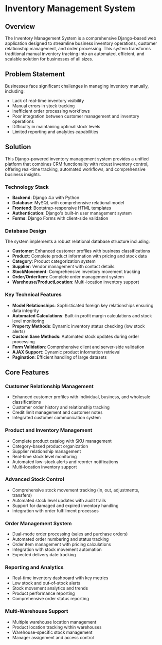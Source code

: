 # Inventory Management System

## Overview

The Inventory Management System is a comprehensive Django-based web application designed to streamline business inventory operations, customer relationship management, and order processing. This system transforms traditional manual inventory tracking into an automated, efficient, and scalable solution for businesses of all sizes.

## Problem Statement

Businesses face significant challenges in managing inventory manually, including:
- Lack of real-time inventory visibility
- Manual errors in stock tracking
- Inefficient order processing workflows  
- Poor integration between customer management and inventory operations
- Difficulty in maintaining optimal stock levels
- Limited reporting and analytics capabilities

## Solution

This Django-powered inventory management system provides a unified platform that combines CRM functionality with robust inventory control, offering real-time tracking, automated workflows, and comprehensive business insights.

### Technology Stack
- **Backend**: Django 4.x with Python
- **Database**: MySQL with comprehensive relational model
- **Frontend**: Bootstrap-responsive HTML templates
- **Authentication**: Django's built-in user management system
- **Forms**: Django Forms with client-side validation

### Database Design
The system implements a robust relational database structure including:
- **Customer**: Enhanced customer profiles with business classifications
- **Product**: Complete product information with pricing and stock data
- **Category**: Product categorization system
- **Supplier**: Vendor management with contact details
- **StockMovement**: Comprehensive inventory movement tracking
- **Order/OrderItem**: Complete order management system
- **Warehouse/ProductLocation**: Multi-location inventory support

### Key Technical Features
- **Model Relationships**: Sophisticated foreign key relationships ensuring data integrity
- **Automated Calculations**: Built-in profit margin calculations and stock level monitoring
- **Property Methods**: Dynamic inventory status checking (low stock alerts)
- **Custom Save Methods**: Automated stock updates during order processing
- **Form Validation**: Comprehensive client and server-side validation
- **AJAX Support**: Dynamic product information retrieval
- **Pagination**: Efficient handling of large datasets

## Core Features

### Customer Relationship Management
- Enhanced customer profiles with individual, business, and wholesale classifications
- Customer order history and relationship tracking
- Credit limit management and customer notes
- Integrated customer communication system

### Product and Inventory Management
- Complete product catalog with SKU management
- Category-based product organization
- Supplier relationship management
- Real-time stock level monitoring
- Automated low-stock alerts and reorder notifications
- Multi-location inventory support

### Advanced Stock Control
- Comprehensive stock movement tracking (in, out, adjustments, transfers)
- Automated stock level updates with audit trails
- Support for damaged and expired inventory handling
- Integration with order fulfillment processes

### Order Management System
- Dual-mode order processing (sales and purchase orders)
- Automated order numbering and status tracking
- Order item management with pricing calculations
- Integration with stock movement automation
- Expected delivery date tracking

### Reporting and Analytics
- Real-time inventory dashboard with key metrics
- Low stock and out-of-stock alerts
- Stock movement analytics and trends
- Product performance reporting
- Comprehensive order status reporting

### Multi-Warehouse Support
- Multiple warehouse location management
- Product location tracking within warehouses
- Warehouse-specific stock management
- Manager assignment and access control
